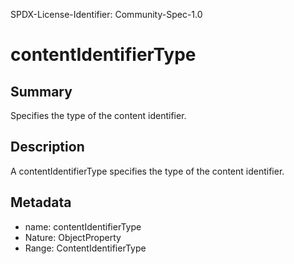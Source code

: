 SPDX-License-Identifier: Community-Spec-1.0

# contentIdentifierType

## Summary

Specifies the type of the content identifier.

## Description

A contentIdentifierType specifies the type of the content identifier.

## Metadata

- name: contentIdentifierType
- Nature: ObjectProperty
- Range: ContentIdentifierType

